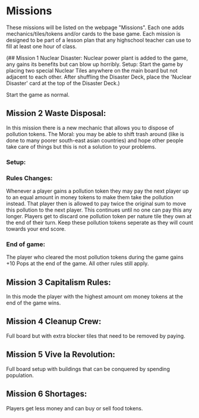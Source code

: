 # Missions
These missions will be listed on the webpage "Missions". 
Each one adds mechanics/tiles/tokens and/or cards to the base game.
Each mission is designed to be part of a lesson plan that any highschool teacher can use to fill at least one hour of class.

(## Mission 1 Nuclear Disaster:
Nuclear power plant is added to the game, any gains its benefits but can blow up horribly.
Setup: 
Start the game by placing two special Nuclear Tiles anywhere on the main board but not adjacent to each other.
After shuffling the Disaster Deck, place the 'Nuclear Disaster' card at the top of the Disaster Deck.)

Start the game as normal.

## Mission 2 Waste Disposal:
In this mission there is a new mechanic that allows you to dispose of pollution tokens.
The Moral: you may be able to shift trash around (like is done to many poorer south-east asian countries) and hope other people take care of things but this is not a solution to your problems.

### Setup:
### Rules Changes:
Whenever a player gains a pollution token they may pay the next player up to an equal amount in money tokens to make them take the pollution instead. 
That player then is allowed to pay twice the original sum to move this pollution to the next player. This continues until no one can pay this any longer.
Players get to discard one pollution token per nature tile they own at the end of their turn. Keep these pollution tokens seperate as they will count towards your end score.

### End of game:
The player who cleared the most pollution tokens during the game gains +10 Pops at the end of the game.
All other rules still apply. 


## Mission 3 Capitalism Rules:
In this mode the player with the highest amount om money tokens at the end of the game wins.

## Mission 4 Cleanup Crew:
Full board but with extra blocker tiles that need to be removed by paying.

## Mission 5 Vive la Revolution:
Full board setup with buildings that can be conquered by spending population.

## Mission 6 Shortages:
Players get less money and can buy or sell food tokens. 

